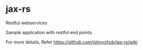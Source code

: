 # jax-rs
Restful webservices

   Sample application with restful end points
   
   For more details, Refer https://github.com/johnyzhub/jax-rs/wiki
